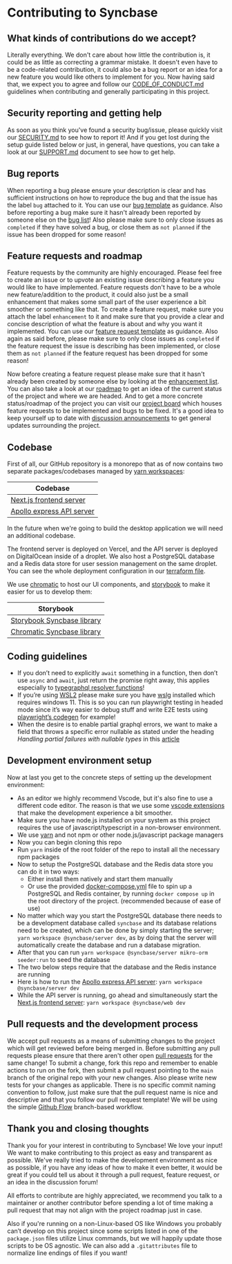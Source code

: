 # Contributing to Syncbase

## What kinds of contributions do we accept?

Literally everything. We don't care about how little the contribution is, it could be as little as correcting a grammar mistake. It doesn't even have to be a code-related contribution, it could also be a bug report or an idea for a new feature you would like others to implement for you.
Now having said that, we expect you to agree and follow our [CODE_OF_CONDUCT.md](CODE_OF_CONDUCT.md) guidelines when contributing and generally participating in this project.

## Security reporting and getting help

As soon as you think you've found a security bug/issue, please quickly visit our [SECURITY.md](SECURITY.md) to see how to report it!
And if you get lost during the setup guide listed below or just, in general, have questions, you can take a look at our [SUPPORT.md](SUPPORT.md) document to see how to get help.

## Bug reports

When reporting a bug please ensure your description is clear and has sufficient instructions on how to reproduce the bug and that the issue has the label `bug` attached to it. You can use our [bug template](https://github.com/Axedyson/syncbase/issues/new?assignees=&labels=bug&template=bug_report.md&title=) as guidance. Also before reporting a bug make sure it hasn't already been reported by someone else on the [bug list](https://github.com/Axedyson/syncbase/issues?q=is%3Aopen+is%3Aissue+label%3Abug)!
Also please make sure to only close issues as `completed` if they have solved a bug, or close them as `not planned` if the issue has been dropped for some reason!

## Feature requests and roadmap

Feature requests by the community are highly encouraged. Please feel free to create an issue or to upvote an existing issue describing
a feature you would like to have implemented. Feature requests don't have to be a whole new feature/addition to the product, it could also just be a small enhancement that makes some small part of the user experience a bit smoother or something like that. To create a feature request, make sure you attach the label `enhancement` to it and make sure that you provide a clear and concise description of what the feature is about and why you want it implemented. You can use our [feature request template](https://github.com/Axedyson/syncbase/issues/new?assignees=&labels=enhancement&template=feature_request.md&title=) as guidance.
Also again as said before, please make sure to only close issues as `completed` if the feature request the issue is describing has been implemented, or close them as `not planned` if the feature request has been dropped for some reason!

Now before creating a feature request please make sure that it hasn't already been created by someone else by looking at the [enhancement list](https://github.com/Axedyson/syncbase/issues?q=is%3Aopen+is%3Aissue+label%3Aenhancement). You can also take a look at our [roadmap](https://github.com/Axedyson/syncbase/discussions/14) to get an idea of the current status of the project and where we are headed. And to get a more concrete status/roadmap of the project you can visit our [project board](https://github.com/users/Axedyson/projects/1) which houses feature requests to be implemented and bugs to be fixed.
It's a good idea to keep yourself up to date with [discussion announcements](https://github.com/Axedyson/syncbase/discussions/categories/announcements) to get general updates surrounding the project.

## Codebase

First of all, our GitHub repository is a monorepo that as of now contains two separate packages/codebases managed by [yarn workspaces](https://yarnpkg.com/features/workspaces):

| Codebase
| ------------------------------------------------ |
| [Next.js frontend server](../packages/web/) |
| [Apollo express API server](../packages/server/) |

In the future when we're going to build the desktop application we will need an additional codebase.

The frontend server is deployed on Vercel, and the API server is deployed on DigitalOcean inside of a droplet. We also host a PostgreSQL database and a Redis data store for user session management on the same droplet. You can see the whole deployment configuration in our [terraform file](../main.tf).

We use [chromatic](https://www.chromatic.com/) to host our UI components, and [storybook](https://storybook.js.org/) to make it easier for us to develop them:

| Storybook                                                                                                  |
| ---------------------------------------------------------------------------------------------------------- |
| [Storybook Syncbase library](https://main--619aa417876c17003a24f46a.chromatic.com)                         |
| [Chromatic Syncbase library](https://www.chromatic.com/library?appId=619aa417876c17003a24f46a&branch=main) |

## Coding guidelines

- If you don’t need to explicitly `await` something in a function, then don’t use `async` and `await`, just return the promise right away, this applies especially to [typegraphql resolver functions](https://typegraphql.com/docs/resolvers.html)!
- If you’re using [WSL2](https://docs.microsoft.com/en-us/windows/wsl/install) please make sure you have [wslg](https://docs.microsoft.com/en-us/windows/wsl/tutorials/gui-apps) installed which requires windows 11. This is so you can run playwright testing in headed mode since it’s way easier to debug stuff and write E2E tests using [playwright’s codegen](https://playwright.dev/docs/codegen) for example!
- When the desire is to enable partial graphql errors, we want to make a field that throws a specific error nullable as stated under the heading _Handling partial failures with nullable types_ in this [article](https://www.apollographql.com/blog/graphql/error-handling/full-stack-error-handling-with-graphql-apollo/)

## Development environment setup

Now at last you get to the concrete steps of setting up the development environment:

- As an editor we highly recommend Vscode, but it's also fine to use a different code editor. The reason is that we use some [vscode extensions](../.vscode/extensions.json) that make the development experience a bit smoother.
- Make sure you have node.js installed on your system as this project requires the use of javascript/typescript in a non-browser environment.
- We use [yarn](https://yarnpkg.com/) and not npm or other node.js/javascript package managers
- Now you can begin cloning this repo
- Run `yarn` inside of the root folder of the repo to install all the necessary npm packages
- Now to setup the PostgreSQL database and the Redis data store you can do it in two ways:
  - Either install them natively and start them manually
  - Or use the provided [docker-compose.yml](/docker-compose.yml) file to spin up a PostgreSQL and Redis container, by running `docker compose up` in the root directory of the project. (recommended because of ease of use)
- No matter which way you start the PostgreSQL database there needs to be a development database called `syncbase` and its database relations need to be created, which can be done by simply starting the server; `yarn workspace @syncbase/server dev`, as by doing that the server will automatically create the database and run a database migration.
- After that you can run `yarn workspace @syncbase/server mikro-orm seeder:run` to seed the database
- The two below steps require that the database and the Redis instance are running
- Here is how to run the [Apollo express API server](../packages/server): `yarn workspace @syncbase/server dev`
- While the API server is running, go ahead and simultaneously start the [Next.js frontend server](../packages/web/): `yarn workspace @syncbase/web dev`

## Pull requests and the development process

We accept pull requests as a means of submitting changes to the project which will get reviewed before being merged in. Before submitting any pull requests please ensure that there aren't other open [pull requests](https://github.com/Axedyson/syncbase/pulls) for the same change! To submit a change, fork this repo and remember to enable actions to run on the fork, then submit a pull request pointing to the `main` branch of the original repo with your new changes. Also please write new tests for your changes as applicable. There is no specific commit naming convention to follow, just make sure that the pull request name is nice and descriptive and that you follow our pull request template! We will be using the simple [Github Flow](https://docs.github.com/en/get-started/quickstart/github-flow) branch-based workflow.

## Thank you and closing thoughts

Thank you for your interest in contributing to Syncbase! We love your input! We want to make contributing to this project as easy and transparent as possible. We've really tried to make the development environment as nice as possible, if you have any ideas of how to make it even better, it would be great if you could tell us about it through a pull request, feature request, or an idea in the discussion forum!

All efforts to contribute are highly appreciated, we recommend you talk to a maintainer or another contributor before spending a lot of time making a pull request that may not align with the project roadmap just in case.

Also if you're running on a non-Linux-based OS like Windows you probably can’t develop on this project since some scripts listed in one of the `package.json` files utilize Linux commands, but we will happily update those scripts to be OS agnostic. We can also add a `.gitattributes` file to normalize line endings of files if you want!
